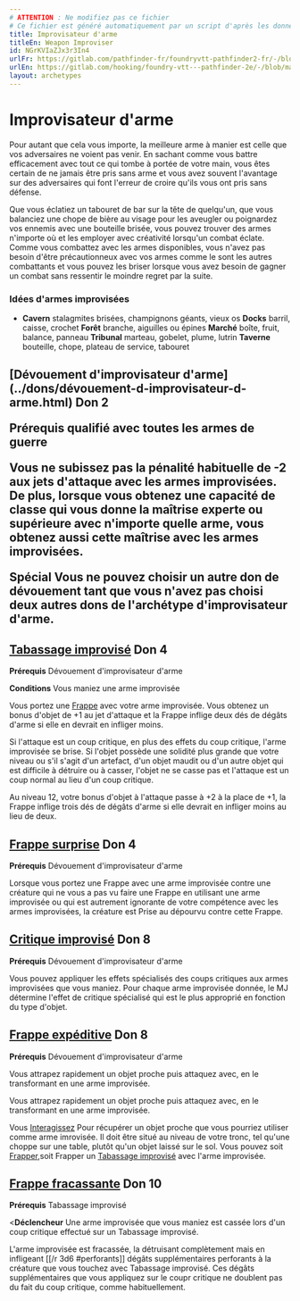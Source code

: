 ```yaml
---
# ATTENTION : Ne modifiez pas ce fichier
# Ce fichier est généré automatiquement par un script d'après les données du module Foundry VTT officiel et de sa traduction
title: Improvisateur d'arme
titleEn: Weapon Improviser
id: NGrKVIaZJx3r3In4
urlFr: https://gitlab.com/pathfinder-fr/foundryvtt-pathfinder2-fr/-/blob/master/data/archetypes/NGrKVIaZJx3r3In4.htm
urlEn: https://gitlab.com/hooking/foundry-vtt---pathfinder-2e/-/blob/master/packs/data/archetypes.db/weapon-improviser.json
layout: archetypes
---
```

# Improvisateur d'arme

Pour autant que cela vous importe, la meilleure arme à manier est celle que vos adversaires ne voient pas venir. En sachant comme vous battre efficacement avec tout ce qui tombe à portée de votre main, vous êtes certain de ne jamais être pris sans arme et vous avez souvent l'avantage sur des adversaires qui font l'erreur de croire qu'ils vous ont pris sans défense.

Que vous éclatiez un tabouret de bar sur la tête de quelqu'un, que vous balanciez une chope de bière au visage pour les aveugler ou poignardez vos ennemis avec une bouteille brisée, vous pouvez trouver des armes n'importe où et les employer avec créativité lorsqu'un combat éclate. Comme vous combattez avec les armes disponibles, vous n'avez pas besoin d'être précautionneux avec vos armes comme le sont les autres combattants et vous pouvez les briser lorsque vous avez besoin de gagner un combat sans ressentir le moindre regret par la suite.

### Idées d'armes improvisées

- **Cavern** stalagmites brisées, champignons géants, vieux os
**Docks** barril, caisse, crochet
**Forêt** branche, aiguilles ou épines
**Marché** boîte, fruit, balance, panneau
**Tribunal** marteau, gobelet, plume, lutrin
**Taverne** bouteille, chope, plateau de service, tabouret

<h2 style="text-align: left;">[Dévouement d'improvisateur d'arme](../dons/dévouement-d-improvisateur-d-arme.html) Don 2

**Prérequis** qualifié avec toutes les armes de guerre

Vous ne subissez pas la pénalité habituelle de -2 aux jets d'attaque avec les armes improvisées. De plus, lorsque vous obtenez une capacité de classe qui vous donne la maîtrise experte ou supérieure avec n'importe quelle arme, vous obtenez aussi cette maîtrise avec les armes improvisées.

**Spécial** Vous ne pouvez choisir un autre don de dévouement tant que vous n'avez pas choisi deux autres dons de l'archétype d'improvisateur d'arme.

## [Tabassage improvisé](../dons/tabassage-improvisé.html) Don 4

**Prérequis** Dévouement d'improvisateur d'arme

**Conditions** Vous maniez une arme improvisée

Vous portez une [Frappe](../actions/frapper.html) avec votre arme improvisée. Vous obtenez un bonus d'objet de +1 au jet d'attaque et la Frappe inflige deux dés de dégâts d'arme si elle en devrait en infliger moins.

Si l'attaque est un coup critique, en plus des effets du coup critique, l'arme improvisée se brise. Si l'objet possède une solidité plus grande que votre niveau ou s'il s'agit d'un artefact, d'un objet maudit ou d'un autre objet qui est difficile à détruire ou à casser, l'objet ne se casse pas et l'attaque est un coup normal au lieu d'un coup critique.

Au niveau 12, votre bonus d'objet à l'attaque passe à +2 à la place de +1, la Frappe inflige trois dés de dégâts d'arme si elle devrait en infliger moins au lieu de deux.

## [Frappe surprise](../dons/frappe-surprise.html) Don 4

**Prérequis** Dévouement d'improvisateur d'arme

Lorsque vous portez une <a class="entity-link" data-pack="pf2e.actionspf2e" data-id="VjxZFuUXrCU94MWR" draggable="true">Frappe</a> avec une arme improvisée contre une créature qui ne vous a pas vu faire une Frappe en utilisant une arme improvisée ou qui est autrement ignorante de votre compétence avec les armes improvisées, la créature est <a class="entity-link" data-pack="pf2e.conditionitems" data-id="AJh5ex99aV6VTggg" draggable="true"><i class="fas fa-book-open"></i>Prise au dépourvu</a> contre cette Frappe.

## [Critique improvisé](../dons/critique-improvisé.html) Don 8

**Prérequis** Dévouement d'improvisateur d'arme

Vous pouvez appliquer les effets spécialisés des coups critiques aux armes improvisées que vous maniez. Pour chaque arme improvisée donnée, le MJ détermine l'effet de critique spécialisé qui est le plus approprié en fonction du type d'objet.

## [Frappe expéditive](../dons/frappe-expéditive.html) Don 8

**Prérequis** Dévouement d'improvisateur d'arme

Vous attrapez rapidement un objet proche puis attaquez avec, en le transformant en une arme improvisée.

Vous attrapez rapidement un objet proche puis attaquez avec, en le transformant en une arme improvisée.

Vous [Interagissez](../actions/interagir.html) Pour récupérer un objet proche que vous pourriez utiliser comme arme imrovisée. Il doit être situé au niveau de votre tronc, tel qu'une choppe sur une table, plutôt qu'un objet laissé sur le sol. Vous pouvez soit [Frapper](../actions/frapper.html),soit Frapper un [Tabassage improvisé](../dons/tabassage-improvisé.html) avec l'arme improvisée.

## [Frappe fracassante](../dons/frappe-fracassante-moine.html) Don 10

**Prérequis** Tabassage improvisé

<**Déclencheur** Une arme improvisée que vous maniez est cassée lors d'un coup critique effectué sur un Tabassage improvisé.

L'arme improvisée est fracassée, la détruisant complètement mais en infligeant [[/r 3d6 #perforants]] dégâts supplémentaires perforants à la créature que vous touchez avec Tabassage improvisé. Ces dégâts supplémentaires que vous appliquez sur le coupr critique ne doublent pas du fait du coup critique, comme habituellement.
